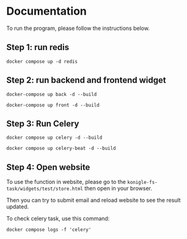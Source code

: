 # Documentation

To run the program, please follow the instructions below.

## Step 1: run redis

```
docker compose up -d redis
```

## Step 2: run backend and frontend widget

```
docker-compose up back -d --build
```

```
docker-compose up front -d --build
```

## Step 3: Run Celery

```
docker compose up celery -d --build
```

```
docker compose up celery-beat -d --build
```

## Step 4: Open website

To use the function in website, please go to the `konigle-fs-task/widgets/test/store.html` then open in your browser.

Then you can try to submit email and reload website to see the result updated.

To check celery task, use this command:

```
docker compose logs -f 'celery'
```